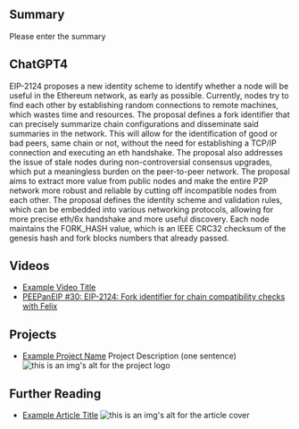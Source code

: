 ## Summary

Please enter the summary

## ChatGPT4

EIP-2124 proposes a new identity scheme to identify whether a node will be useful in the Ethereum network, as early as possible. Currently, nodes try to find each other by establishing random connections to remote machines, which wastes time and resources. The proposal defines a fork identifier that can precisely summarize chain configurations and disseminate said summaries in the network. This will allow for the identification of good or bad peers, same chain or not, without the need for establishing a TCP/IP connection and executing an eth handshake. The proposal also addresses the issue of stale nodes during non-controversial consensus upgrades, which put a meaningless burden on the peer-to-peer network. The proposal aims to extract more value from public nodes and make the entire P2P network more robust and reliable by cutting off incompatible nodes from each other. The proposal defines the identity scheme and validation rules, which can be embedded into various networking protocols, allowing for more precise eth/6x handshake and more useful discovery. Each node maintains the FORK_HASH value, which is an IEEE CRC32 checksum of the genesis hash and fork blocks numbers that already passed.

## Videos

- [Example Video Title](https://www.youtube.com/watch?v=TDGq4aeevgY)
- [PEEPanEIP #30: EIP-2124: Fork identifier for chain compatibility checks with Felix](https://www.youtube.com/watch?v=2Yg-MX0ubJQ&list=PL4cwHXAawZxqu0PKKyMzG_3BJV_xZTi1F&index=83)

## Projects

- [Example Project Name](https://xxxx.xxx/xxxxx) Project Description (one sentence) ![this is an img's alt for the project logo](https://xxxx.xxx/project-logo.xxx)

## Further Reading

- [Example Article Title](https://xxxx.xxx/xxxxx) ![this is an img's alt for the article cover](https://xxxx.xxx/article-cover.xxx)
